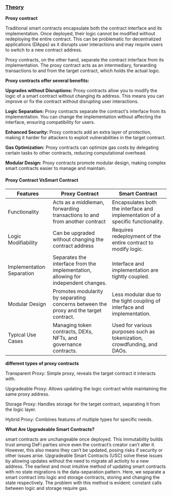 <u><h3>Theory</h3></u>
<b><p> Proxy contract</p></b>
<p>Traditional smart contracts encapsulate both the contract interface and its implementation. Once deployed, their logic cannot be modified without redeploying the entire contract. This can be problematic for decentralized applications (DApps) as it disrupts user interactions and may require users to switch to a new contract address.

Proxy contracts, on the other hand, separate the contract interface from its implementation. The proxy contract acts as an intermediary, forwarding transactions to and from the target contract, which holds the actual logic.
</p>

<p><b>Proxy contracts offer several benefits:</b>

<b>Upgrades without Disruptions:</b> Proxy contracts allow you to modify the logic of a smart contract without changing its address. This means you can improve or fix the contract without disrupting user interactions.

<b>Logic Separation:</b> Proxy contracts separate the contract's interface from its implementation. You can change the implementation without affecting the interface, ensuring compatibility for users.

<b>Enhanced Security: </b>Proxy contracts add an extra layer of protection, making it harder for attackers to exploit vulnerabilities in the target contract.

<b>Gas Optimization:</b> Proxy contracts can optimize gas costs by delegating certain tasks to other contracts, reducing computational overhead.

<b>Modular Design:</b> Proxy contracts promote modular design, making complex smart contracts easier to manage and maintain.

<h4>Proxy Contract VsSmart Contract</h4>


| Features          | Proxy Contract     | Smart Contract    |
|-------------------|--------------------|-------------------|
| Functionality  |Acts as a middleman, forwarding transactions to and from another contract|  Encapsulates both the interface and implementation of a specific functionality.
|Logic Modifiability|Can be upgraded without changing the contract address|Requires redeployment of the entire contract to modify logic.|
|Implementation Separation |Separates the interface from the implementation, allowing for independent changes.| Interface and implementation are tightly coupled.
|Modular Design| Promotes modularity by separating concerns between the proxy and the target contract.|Less modular due to the tight coupling of interface and implementation.|
|Typical Use Cases  |Managing token contracts, DEXs, NFTs, and governance contracts.|Used for various purposes such as tokenization, crowdfunding, and DAOs.|


<p><b>different types of proxy contracts</b></p>
<p>Transparent Proxy: Simple proxy, reveals the target contract it interacts with.</p>
<p>Upgradeable Proxy: Allows updating the logic contract while maintaining the same proxy address.</p>
<p>Storage Proxy: Handles storage for the target contract, separating it from the logic layer.</p>
<p>Hybrid Proxy: Combines features of multiple types for specific needs.</p>


<p><b>What Are Upgradeable Smart Contracts?</b></p>
smart contracts are unchangeable once deployed. This immutability builds trust among DeFi parties since even the contract’s creator can’t alter it. However, this also means they can’t be updated, posing risks if security or other issues arise.
Upgradeable Smart Contracts (USC) solve these issues by allowing updates without the need to migrate all activity to a new address.
The earliest and most intuitive method of updating smart contracts with no state migrations is the data-separation pattern. Here, we separate a smart contract into logic and storage contracts, storing and changing the state respectively. The problem with this method is evident: constant calls between logic and storage require gas.
